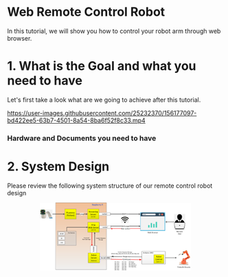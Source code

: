 # Web Remote Control Robot
In this tutorial, we will show you how to control your robot arm through web browser. <br />

# 1. What is the Goal and what you need to have <br />
Let's first take a look what are we going to achieve after this tutorial.<br />

https://user-images.githubusercontent.com/25232370/156177097-bd422ee5-63b7-4501-8a54-8ba6f52f8c33.mp4



### Hardware and Documents you need to have <br />


# 2. System Design
Please review the following system structure of our remote control robot design <br />
<p align="center">
<img src="/image/system_structure.png" height="70%" width="70%">
</p>

